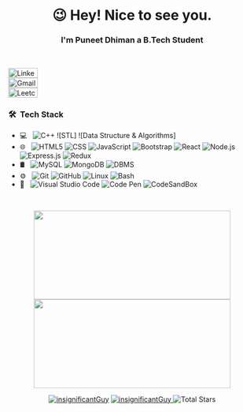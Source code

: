 <h1 align="center">😉 Hey! Nice to see you.</h1>
<h3 align="center">I'm Puneet Dhiman a B.Tech Student</h3>
<br/>


[<img alt="LinkedIn" src="https://img.shields.io/badge/linkedin-%230077B5.svg?style=for-the-badge&logo=linkedin&logoColor=white" width="60px" height="20px">](https://www.linkedin.com/in/puneetdhiman0644/)
<br/>
[<img alt="Gmail" src="https://img.shields.io/badge/Gmail-D14836?style=for-the-badge&logo=gmail&logoColor=white" width="60px" height="20px">](mailto:puneetdhiman.0644@gmail.com)
<br/>
[<img alt="Leetcode" width="60px" height="20px" src="https://img.shields.io/badge/LeetCode-000000?style=for-the-badge&logo=LeetCode&logoColor=#d16c06" />](https://leetcode.com/puneetdhiman0644/)
<br>

<h3> 🛠 &nbsp;Tech Stack</h3>

- 💻 &nbsp;
  ![C++](https://img.shields.io/badge/-C++-333333?style=flat&logo=C%2B%2B&logoColor=00599C)
  ![STL]
  ![Data Structure & Algorithms]
- 🌐 &nbsp;
  ![HTML5](https://img.shields.io/badge/-HTML5-333333?style=flat&logo=HTML5)
  ![CSS](https://img.shields.io/badge/-CSS-333333?style=flat&logo=CSS3&logoColor=1572B6)
  ![JavaScript](https://img.shields.io/badge/-JavaScript-333333?style=flat&logo=javascript)
  ![Bootstrap](https://img.shields.io/badge/-Bootstrap-333333?style=flat&logo=bootstrap&logoColor=563D7C)
  ![React](https://img.shields.io/badge/-React-333333?style=flat&logo=react)
  ![Node.js](https://img.shields.io/badge/-Node.js-333333?style=flat&logo=node.js)
  ![Express.js](https://img.shields.io/badge/express.js-333333?style=flat&logo=express&logoColor=%2361DAFB)
  ![Redux](https://img.shields.io/badge/opencv-333333?style=flat&logo=redux&logoColor=white)
- 🛢 &nbsp;
  ![MySQL](https://img.shields.io/badge/-MySQL-333333?style=flat&logo=mysql)
  ![MongoDB](https://img.shields.io/badge/MongoDB-333333?style=flat&logo=mongodb&)
  ![DBMS](https://img.shields.io/badge/MongoDB-333333?style=flat&logo=dbms)
- ⚙️ &nbsp;
  ![Git](https://img.shields.io/badge/-Git-333333?style=flat&logo=git)
  ![GitHub](https://img.shields.io/badge/-GitHub-333333?style=flat&logo=github)
  ![Linux](https://img.shields.io/badge/-Markdown-333333?style=flat&logo=linux)
  ![Bash](https://img.shields.io/badge/-Markdown-333333?style=flat&logo=linux)
- 🔧 &nbsp;
  ![Visual Studio Code](https://img.shields.io/badge/-Visual%20Studio%20Code-333333?style=flat&logo=visual-studio-code&logoColor=007ACC)
  ![Code Pen](https://img.shields.io/badge/-Sublime%20Text-333333?style=flat&logo=codepen&logoColor=007ACC)
  ![CodeSandBox](https://img.shields.io/badge/jupyter-333333?style=flat&logo=codesandbox&logoColor=white)

<br/>

<p align="center">
    <img
        height="180em"
	 width="400em"
        src="https://github-readme-stats.vercel.app/api?username=insignificantGuy&show_icons=true&hide_border=true&theme=tokyonight"
    />
    <img
        height="180em"
	width="400em"
        src="https://github-readme-stats.vercel.app/api/top-langs/?username=insignificantGuy&show_icons=true&hide_border=true&layout=compact&langs_count=8&theme=tokyonight"
    />
</p>

<p align="center"> 
	<a href="https://github.com/insignificantGuy"><img src="https://komarev.com/ghpvc/?username=insignificantGuy" alt="insignificantGuy"/></a>
	<a href="https://github.com/insignificantGuy?tab=repositories"><img src="https://badges.pufler.dev/repos/insignificantGuy" alt="insignificantGuy" /> </a>
	<img src="https://img.shields.io/github/stars/insignificantGuy?label=Stars" alt="Total Stars">
</p>
